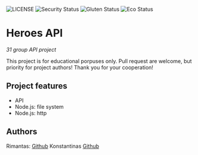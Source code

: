 ![LICENSE](https://img.shields.io/badge/license-MIT-blue.svg?style=flat-square)
![Security Status](https://img.shields.io/security-headers?label=Security&url=https%3A%2F%2Fgithub.com&style=flat-square)
![Gluten Status](https://img.shields.io/badge/Gluten-Free-green.svg)
![Eco Status](https://img.shields.io/badge/ECO-Friendly-green.svg)

# Heroes API

_31 group API project_

This project is for educational porpuses only. Pull request are welcome, but priority for project authors! Thank you for your cooperation!

## Project features

- API
- Node.js: file system
- Node.js: http

## Authors

Rimantas: [Github](https://github.com/belauzas)
Konstantinas [Github](https://github.com/Koshakas)
